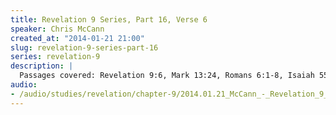 ```yaml
--- 
title: Revelation 9 Series, Part 16, Verse 6
speaker: Chris McCann
created_at: "2014-01-21 21:00"
slug: revelation-9-series-part-16
series: revelation-9
description: |
  Passages covered: Revelation 9:6, Mark 13:24, Romans 6:1-8, Isaiah 55:6, Zephaniah 2:1-3, Luke 13:24-26.
audio: 
- /audio/studies/revelation/chapter-9/2014.01.21_McCann_-_Revelation_9_Series_Part_16.yaml
---
```

